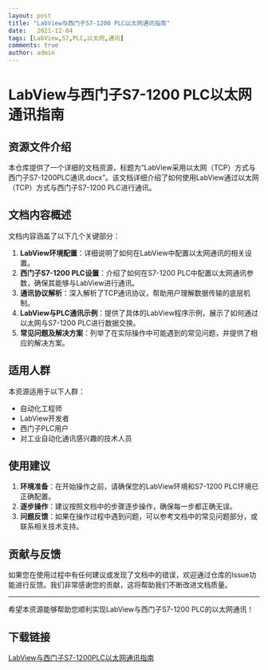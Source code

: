 ```yaml
---
layout: post
title: "LabView与西门子S7-1200 PLC以太网通讯指南"
date:   2021-12-04
tags: [LabView,S7,PLC,以太网,通讯]
comments: true
author: admin
---
```

# LabView与西门子S7-1200 PLC以太网通讯指南

## 资源文件介绍

本仓库提供了一个详细的文档资源，标题为“LabView采用以太网（TCP）方式与西门子S7-1200PLC通讯.docx”。该文档详细介绍了如何使用LabView通过以太网（TCP）方式与西门子S7-1200 PLC进行通讯。

## 文档内容概述

文档内容涵盖了以下几个关键部分：

1. **LabView环境配置**：详细说明了如何在LabView中配置以太网通讯的相关设置。
2. **西门子S7-1200 PLC设置**：介绍了如何在S7-1200 PLC中配置以太网通讯参数，确保其能够与LabView进行通讯。
3. **通讯协议解析**：深入解析了TCP通讯协议，帮助用户理解数据传输的底层机制。
4. **LabView与PLC通讯示例**：提供了具体的LabView程序示例，展示了如何通过以太网与S7-1200 PLC进行数据交换。
5. **常见问题及解决方案**：列举了在实际操作中可能遇到的常见问题，并提供了相应的解决方案。

## 适用人群

本资源适用于以下人群：

- 自动化工程师
- LabView开发者
- 西门子PLC用户
- 对工业自动化通讯感兴趣的技术人员

## 使用建议

1. **环境准备**：在开始操作之前，请确保您的LabView环境和S7-1200 PLC环境已正确配置。
2. **逐步操作**：建议按照文档中的步骤逐步操作，确保每一步都正确无误。
3. **问题反馈**：如果在操作过程中遇到问题，可以参考文档中的常见问题部分，或联系相关技术支持。

## 贡献与反馈

如果您在使用过程中有任何建议或发现了文档中的错误，欢迎通过仓库的Issue功能进行反馈。我们非常感谢您的贡献，这将帮助我们不断改进文档质量。

---

希望本资源能够帮助您顺利实现LabView与西门子S7-1200 PLC的以太网通讯！

## 下载链接

[LabView与西门子S7-1200PLC以太网通讯指南](https://pan.quark.cn/s/14b4326a9d7e)